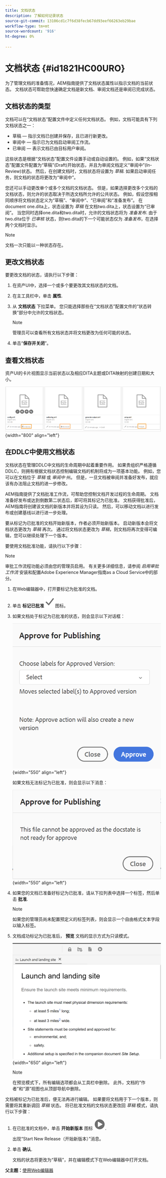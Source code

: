 ```yaml
---
title: 文档状态
description: 了解如何记录状态
source-git-commit: 13106cd1c7f6d38fecb67dd93eef66263eb29bae
workflow-type: tm+mt
source-wordcount: '916'
ht-degree: 0%

---
```



# 文档状态 {#id1821HC00URO}

为了管理文档的准备情况，AEM指南提供了文档状态属性以指示文档的当前状态。 文档状态可帮助您快速确定文档是新文档、审阅文档还是审阅已完成状态。

## 文档状态的类型

文档可以在“文档状态”配置文件中定义任何文档状态。 例如，文档可能具有下列文档状态之一：

- 草稿 — 指示文档已创建并保存，且已进行新更改。
- 审阅中 — 指示已为文档启动审阅工作流。
- 已审阅 — 表示文档已由目标用户审阅。

这些状态是根据“文档状态”配置文件设置手动或自动设置的。 例如，如果“文档状态”配置文件配置为“草稿”(Draft)开始状态，并且为审阅文档定义“审阅中”(In-Review)状态。 然后，在创建文档时，文档状态将设置为 *草稿*. 如果启动审阅任务，则文档的状态将更改为“审阅中”。

您还可以手动更改单个或多个文档的文档状态。 但是，如果选择更改多个文档的文档状态，则允许的状态取决于所选文档所允许的公共状态。 例如，假设您按相同顺序将文档状态定义为“草稿”、“审阅中”、“已审阅”和“准备发布”。 在document one.dita上，状态设置为 *草稿* 在文档two.dita上，状态设置为“已审阅”。 当您同时选择one.dita和two.dita时，允许的文档状态将为 *准备发布*. 由于two.dita位于 *已审核* 状态，则two.dita的下一个可能状态仅为 *准备发布*，在选择两个文档时显示。

>[!NOTE]
>
> 文档一次只能以一种状态存在。

## 更改文档状态

要更改文档的状态，请执行以下步骤：

1. 在资产UI中，选择一个或多个要更改其文档状态的文档。
1. 在主工具栏中，单击 **属性**.
1. 从 **文档状态** 下拉菜单。 您只能选择那些在“文档状态”配置文件的“状态转换”部分中允许的文档状态。

   >[!NOTE]
   >
   >管理员可以查看所有文档状态并将文档更改为任何可能的状态。

1. 单击“**保存并关闭**”。

## 查看文档状态

资产UI的卡片视图显示当前状态以及相应DITA主题或DITA映射的创建日期和大小。

![](images/document_state.png){width="800" align="left"}

## 在DDLC中使用文档状态

文档状态在管理DDLC中文档的生命周期中起着重要作用。 如果贵组织严格遵循DDLC，则拥有根据文档状态控制编辑文档的机制将成为一项基本功能。 例如，您可以在文档位于 *草稿* 或 *审阅中* 州。 但是，一旦文档被审阅并准备好发布，就应该有办法阻止文档的进一步修改。

AEM指南提供了文档批准工作流，可帮助您控制文档开发过程的生命周期。 文档准备好发布或达到倒数第二状态后，即可将其标记为已批准。 文档获得批准后，AEM指南将创建该文档的新版本并将其设为只读。 然后，可以移动文档以进行发布或创建基线以进行进一步处理。

要从标记为已批准的文档开始新版本，作者必须开始新版本。 启动新版本会将文档状态更改为 *草稿* 再次。 通过将文档状态更改为 *草稿*，则文档将再次变得可编辑，您可以继续处理下一个版本。

要使用文档批准功能，请执行以下步骤：

>[!NOTE]
>
> 审批工作流程功能必须由您的管理员启用。 有关更多详细信息，请参阅 *启用审批工作流* 安装和配置Adobe Experience Manager指南as a Cloud Service中的部分。

1. 在Web编辑器中，打开要标记为批准的文档。

1. 单击 **标记已批准**![](images/mark_approve_icon.svg)&#x200B;图标。

1. 如果文档处于标记为已批准的状态，则会显示以下对话框：

   ![](images/mark-approved-correct-state.png){width="550" align="left"}

   如果文档无法标记为已批准，则会显示以下消息：

   ![](images/mark-approved-incorrect-state.png){width="550" align="left"}

1. 如果您的文档已准备好标记为已批准，请从下拉列表中选择一个标签，然后单击 **批准**.

   >[!NOTE]
   >
   > 如果您的管理员尚未配置预定义的标签列表，则会显示一个自由格式文本字段以输入标签。

1. 文档成功标记为已批准后， **预览** 文档的显示方式为只读模式。

   ![](images/approved-doc-read-only.png){width="650" align="left"}

   >[!NOTE]
   >
   > 在预览模式下，所有编辑选项都会从工具栏中删除。 此外，文档的“作者”和“源”视图也从顶部导航中删除。


文档被标记为已批准后，便无法再进行编辑。 如果要将文档用于下一个版本，则需要将其重新调回 *草稿* 状态。 将已批准文档的文档状态更改回 *草稿* 模式，请执行以下步骤：

1. 在已批准的文档中，单击 **开始新版本** 图标 ![](images/approved-restart-draft-mode-icon.svg).

   出现“Start New Release（开始新版本）”消息。

1. 单击 **确认**.

   文档的状态将更改为“草稿”，并在编辑模式下在Web编辑器中打开文档。


**父主题：**[&#x200B;使用Web编辑器](web-editor.md)

